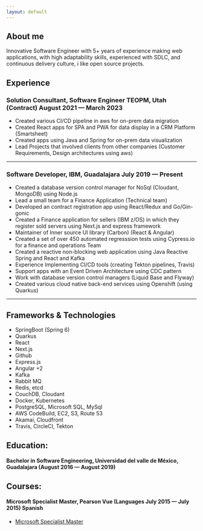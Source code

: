 ```yaml
---
layout: default
---
```


## About me

Innovative Software Engineer with 5+ years of experience making web applications, with high adaptability skills, experienced with SDLC, and 
continuous delivery culture, i like open source projects. 

## Experience
### Solution Consultant, Software Engineer TEOPM, Utah (Contract) August 2021 — March 2023
*   Created various CI/CD pipeline in aws for on-prem data migration
*   Created React  apps for SPA and PWA for data display in a CRM Platform (Smartsheet)
*   Created apps using Java and Spring for on-prem data visualization
*   Lead Projects that involved clients from other companies (Customer  Requirements, Design architectures using aws)

* * *

### Software Developer, IBM, Guadalajara July 2019 — Present
- Created a database version control manager for NoSql (Cloudant, MongoDB) using Node.js
- Lead a small team for a Finance Application (Technical team)
- Developed an contract registration app using React/Redux and Go/Gin-gonic
- Created a Finance application for sellers (IBM z/OS) in which they register sold servers using Next.js and express framework
- Maintainer of Inner source UI library (Carbon) (React & Angular)
- Created a set of over 450 automated regresssion tests using Cypress.io for a finance and operations Team
- Created a reactive non-blocking web application using Java Reactive Spring and React and Kafka
- Experience Implementing CI/CD tools (creating Tekton pipelines, Travis)
- Support apps with an Event Driven Architecture using CDC pattern
- Work with database version control managers (Liquid Base and Flyway)
- Created various cloud native back-end services using Openshift (using Quarkus)

* * *

## Frameworks & Technologies
  - SpringBoot (Spring 6)
  - Quarkus
  - React
  - Next.js
  - Github
  - Express.js
  - Angular +2
  - Kafka
  - Rabbit MQ
  - Redis, etcd
  - CouchDB, Cloudant
  - Docker, Kubernetes
  - PostgreSQL, Microsoft SQL, MySql
  - AWS CodeBuild, EC2, S3, Route 53
  - Akamai, Cloudfront
  - Travis, CircleCI, Tekton

## Education:
#### Bachelor in Software Engineering, Universidad del valle de México, Guadalajara (August 2016 — August 2019)

## Courses:

<div data-iframe-width="150" data-iframe-height="270" data-share-badge-id="f8960533-9d64-4753-a5ce-b4ada886f086" data-share-badge-host="https://www.credly.com"></div><script type="text/javascript" async src="//cdn.credly.com/assets/utilities/embed.js"></script>

<div data-iframe-width="150" data-iframe-height="270" data-share-badge-id="5dc5bc2e-fd46-48da-b23d-b671aa8df8cd" data-share-badge-host="https://www.credly.com"></div><script type="text/javascript" async src="//cdn.credly.com/assets/utilities/embed.js"></script>

 <div data-iframe-width="150" data-iframe-height="270" data-share-badge-id="e8bb0575-8d78-43e0-82c9-530a44be852d" data-share-badge-host="https://www.credly.com"></div><script type="text/javascript" async src="//cdn.credly.com/assets/utilities/embed.js"></script>

 <div data-iframe-width="150" data-iframe-height="270" data-share-badge-id="4070c5e7-0514-40d3-9147-bc4b2c68a71f" data-share-badge-host="https://www.credly.com"></div><script type="text/javascript" async src="//cdn.credly.com/assets/utilities/embed.js"></script>

<div data-iframe-width="150" data-iframe-height="270" data-share-badge-id="d9caddec-d6f2-4b42-ad0c-554ce966be8d" data-share-badge-host="https://www.credly.com"></div><script type="text/javascript" async src="//cdn.credly.com/assets/utilities/embed.js"></script>

#### Microsoft Specialist Master, Pearson Vue (Languages July 2015 — July 2015) Spanish
  - [Microsoft Specialist Master](https://certiport.com/Portal/Pages/PrintTranscriptInfo.aspx?action=Cert&id=136&cvid=SkyzrwQEoY9+BMrwo7cgSg==)
